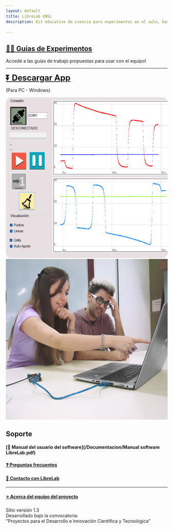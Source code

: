 ```yaml
---
layout: default
title: LibreLab UNSL
description: Kit educativo de ciencia para experimentos en el aula, basado en Arduino.

---
```


## [🧑‍🔬 Guías de Experimentos](Experimentos)
Accedé a las guías de trabajo propuestas para usar con el equipo!

---

<b><a style="font-size:25px" href="https://github.com/labunsl/LibreLabUNSL/raw/main/C%C3%B3digo%20Software%20LibreLab/LibreLab_v.1.3_windows_binarios/LibreLabSetup.msi">⏬ Descargar App</a></b>

(Para PC - Windows)


<div class="imageContainer">

  <img src ="/assets/img/captura.jpg" height="500"/>
  <img src ="/assets/img/foto2.gif" height="500"/>

</div>



## Soporte

#### [📑 Manual del usuario del software](/Documentacion/Manual software LibreLab.pdf)

#### [❓️ Preguntas frecuentes](FAQ)

#### [💬 Contacto con LibreLab](Contacto)

---

#### [⭐ Acerca del equipo del proyecto](Equipo)

Sitio versión 1.3<br>
Desarrollado bajo la convocatoria:<br>
"Proyectos para el Desarrollo e Innovación Científica y Tecnológica"
